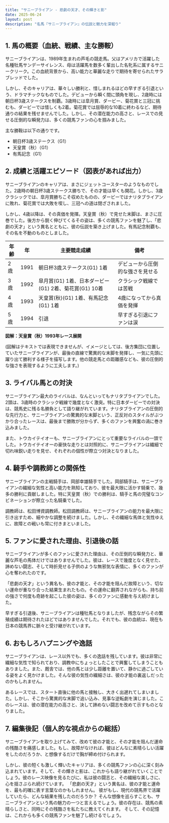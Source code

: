 ```yaml
---
title: "サニーブライアン - 悲劇の天才、その輝きと影"
date: 2025-06-24
layout: post
description: "名馬『サニーブライアン』の伝説と魅力を深堀り"
---
```


## 1. 馬の概要（血統、戦績、主な勝鞍）

サニーブライアンは、1989年生まれの芦毛の競走馬。父はアメリカで活躍した名種牡馬サンデーサイレンス、母は活躍馬を数多く輩出した名牝系に属するサニークリーク。この血統背景から、高い能力と華麗な走りで期待を寄せられたサラブレッドでした。

しかし、そのキャリアは、華々しい勝利と、惜しまれるほどの早すぎる引退という、ドラマチックなものでした。デビューから瞬く間に頭角を現し、2歳時には朝日杯3歳ステークスを制覇。3歳時には皐月賞、ダービー、菊花賞と三冠に挑むも、ダービーでは惜しくも2着。菊花賞では屈辱的な10着に終わるなど、期待通りの結果を残せませんでした。しかし、その潜在能力の高さと、レースでの見せる圧倒的な瞬発力は、多くの競馬ファンの心を掴みました。

主な勝鞍は以下の通りです。

* 朝日杯3歳ステークス（G1）
* 天皇賞（秋）（G1）
* 有馬記念（G1）


## 2. 成績と活躍エピソード（図表があれば出力）

サニーブライアンのキャリアは、まさにジェットコースターのようなものでした。2歳時の朝日杯3歳ステークス勝ちで、その才能は早くも開花。しかし、3歳クラシックでは、皐月賞勝ちこそ収めたものの、ダービーではナリタブライアンに敗れ、菊花賞では大敗を喫し、三冠への道は閉ざされました。

しかし、4歳以降は、その真価を発揮。天皇賞（秋）で見せた末脚は、まさに圧巻でした。後方から鋭く伸びてくるその姿は、多くの競馬ファンを魅了し、「悲劇の天才」という異名とともに、彼の伝説を築き上げました。有馬記念制覇も、その名を不動のものとしました。

| 年齢 | 年 | 主要競走成績 | 備考 |
|---|---|---|---|
| 2歳 | 1991 | 朝日杯3歳ステークス(G1) 1着 | デビューから圧倒的な強さを見せる |
| 3歳 | 1992 | 皐月賞(G1) 1着、日本ダービー(G1) 2着、菊花賞(G1) 10着 | クラシック戦線では苦戦 |
| 4歳 | 1993 | 天皇賞(秋)(G1) 1着、有馬記念(G1) 1着 | 4歳になってから真価を発揮 |
| 5歳 | 1994 |  引退 | 早すぎる引退にファンは涙 |


**図解：天皇賞（秋）1993年レース展開**

(図解はテキストでは表現できませんが、イメージとしては、後方集団に位置していたサニーブライアンが、最後の直線で驚異的な末脚を発揮し、一気に先頭に躍り出て勝利する様子を描写します。他の競走馬との距離感なども、彼の圧倒的な強さを表現するように工夫します。)


## 3. ライバル馬との対決

サニーブライアン最大のライバルは、なんといってもナリタブライアンでした。2頭は、3歳時のクラシック戦線で幾度となく激突。特に日本ダービーでの対決は、競馬史に残る名勝負として語り継がれています。ナリタブライアンの圧倒的な先行力と、サニーブライアンの驚異的な末脚という、正反対のスタイルがぶつかり合ったレースは、最後まで勝敗が分からず、多くのファンを興奮の渦に巻き込みました。

また、トウカイテイオーも、サニーブライアンにとって重要なライバルの一頭でした。トウカイテイオーの豪快な走りとは対照的に、サニーブライアンは繊細で切れ味鋭い走りを見せ、それぞれの個性が際立つ対決となりました。


## 4. 騎手や調教師との関係性

サニーブライアンの主戦騎手は、岡部幸雄騎手でした。岡部騎手は、サニーブライアンの繊細な気性と高い能力を熟知しており、彼を最大限に活かす騎乗で、幾多の勝利に貢献しました。特に天皇賞（秋）での勝利は、騎手と馬の完璧なコンビネーションが際立った名騎乗でした。

調教師は、松田博資調教師。松田調教師は、サニーブライアンの能力を最大限に引き出すため、細やかな調整を続けました。しかし、その繊細な馬体と気性ゆえに、故障との戦いも常に付きまといました。


## 5. ファンに愛された理由、引退後の話

サニーブライアンが多くのファンに愛された理由は、その圧倒的な瞬発力と、華麗な芦毛の馬体だけではありませんでした。彼は、レースで幾度となく見せた、諦めない闘志、そして時折見せる子供のような無邪気な表情に、多くのファンが心を奪われたのです。

「悲劇の天才」という異名も、彼の才能と、その才能を阻んだ故障という、切ない運命が重なり合った結果生まれたもの。その運命に翻弄されながらも、持ち前の強さで何度も奇跡を起こした彼の姿は、多くのファンに感動を与え続けました。

早すぎる引退後、サニーブライアンは種牡馬となりましたが、残念ながらその繁殖成績は期待されたほどではありませんでした。それでも、彼の血統は、現在も日本の競馬界に脈々と受け継がれています。


## 6. おもしろハプニングや逸話

サニーブライアンは、レース以外でも、多くの逸話を残しています。彼は非常に繊細な気性で知られており、調教中にちょっとしたことで興奮してしまうこともありました。また、厩舎では、他の馬とは少し距離を置いて、静かに過ごしている姿をよく見かけました。そんな彼の気性の繊細さは、彼の才能の裏返しだったのかもしれません。

あるレースでは、スタート直後に他の馬と接触し、大きく出遅れてしまいました。しかし、そこから驚異的な末脚で追い込み、見事な逆転劇を演じました。このレースは、彼の潜在能力の高さと、決して諦めない闘志を改めて示すものとなりました。


## 7. 編集後記（個人的な視点からの総括）

サニーブライアンを取り上げてみて、改めて彼の才能と、その才能を阻んだ運命の残酷さを痛感しました。もし、故障がなければ、彼はどんなに素晴らしい活躍をしたのだろうか、と想像するだけで胸が締め付けられます。

しかし、彼の短くも激しく輝いたキャリアは、多くの競馬ファンの心に深く刻み込まれています。そして、その輝きと影は、これからも語り継がれていくことでしょう。彼のレース映像を見るたびに、私は彼の闘志と、その繊細な美しさに、心を揺さぶられ続けています。  「悲劇の天才」という異名は、彼の才能と運命を、最も的確に表す言葉なのかもしれません。  彼がもし、現代の競馬界で活躍していたら、どんな結果を残したのだろうか？  そんな想像を巡らすことも、サニーブライアンという馬の魅力の一つと言えるでしょう。彼の存在は、競馬の素晴らしさと、同時にその残酷さを私たちに教えてくれます。  そして、その記憶は、これからも多くの競馬ファンを魅了し続けるでしょう。
